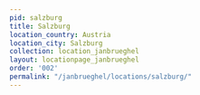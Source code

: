 ```yaml
---
pid: salzburg
title: Salzburg
location_country: Austria
location_city: Salzburg
collection: location_janbrueghel
layout: locationpage_janbrueghel
order: '002'
permalink: "/janbrueghel/locations/salzburg/"
---
```

